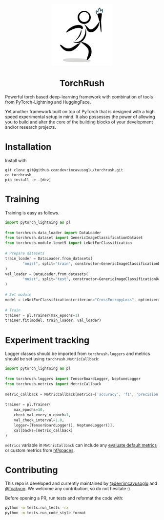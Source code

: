 <p align="center">
  <img src="./rsc/logo.png" width="200" height="200" />
</p>

<h1 align="center">TorchRush</h1>

Powerful torch based deep-learning framework with combination of tools from PyTorch-Lightning and HuggingFace.

Yet another framework built on top of PyTorch that is designed with a high speed experimental setup in mind. It also 
possesses the power of allowing you to build and alter the core of the building blocks of your development and/or 
research projects. 

# Installation

Install with

```shell
git clone git@github.com:devrimcavusoglu/torchrush.git
cd torchrush
pip install -e .[dev]
```

# Training

Training is easy as follows.

```python
import pytorch_lightning as pl

from torchrush.data_loader import DataLoader
from torchrush.dataset import GenericImageClassificationDataset
from torchrush.module.lenet5 import LeNetForClassification

# Prepare datasets
train_loader = DataLoader.from_datasets(
		"mnist", split="train", constructor=GenericImageClassificationDataset, batch_size=32
)
val_loader = DataLoader.from_datasets(
		"mnist", split="test", constructor=GenericImageClassificationDataset, batch_size=32
)

# Set module
model = LeNetForClassification(criterion="CrossEntropyLoss", optimizer="SGD", input_size=(28, 28, 1), lr=0.01)

# Train
trainer = pl.Trainer(max_epochs=1)
trainer.fit(model, train_loader, val_loader)
```

# Experiment tracking

Logger classes should be imported from `torchrush.loggers` and metrics should be set using `torchrush.MetricCallback`:

```python
import pytorch_lightning as pl

from torchrush.loggers import TensorBoardLogger, NeptuneLogger
from torchrush.metrics import MetricCallback

metric_callback = MetricCallback(metrics=['accuracy', 'f1', 'precision', 'recall'])

trainer = pl.Trainer(
    max_epochs=10,
    check_val_every_n_epoch=1,
    val_check_interval=1.0,
    logger=[TensorBoardLogger(), NeptuneLogger()],
    callbacks=[metric_callback]
)
```

`metrics` variable in `MetricCallback` can include any [evaluate default metrics](https://huggingface.co/evaluate-metric) or custom metrics from [hf/spaces](https://huggingface.co/spaces).

# Contributing

This repo is developed and currently maintained by [@devrimcavusoglu](https://github.com/devrimcavusoglu) and [@fcakyon](https://github.com/fcakyon). We welcome any contribution, so do not hesitate :) 

Before opening a PR, run tests and reformat the code with:

```bash
python -m tests.run_tests -rx
python -m tests.run_code_style format
```
